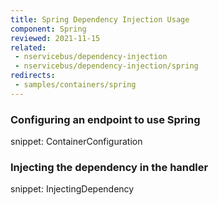 ```yaml
---
title: Spring Dependency Injection Usage
component: Spring
reviewed: 2021-11-15
related:
 - nservicebus/dependency-injection
 - nservicebus/dependency-injection/spring
redirects:
 - samples/containers/spring
---
```


### Configuring an endpoint to use Spring

snippet: ContainerConfiguration


### Injecting the dependency in the handler

snippet: InjectingDependency
